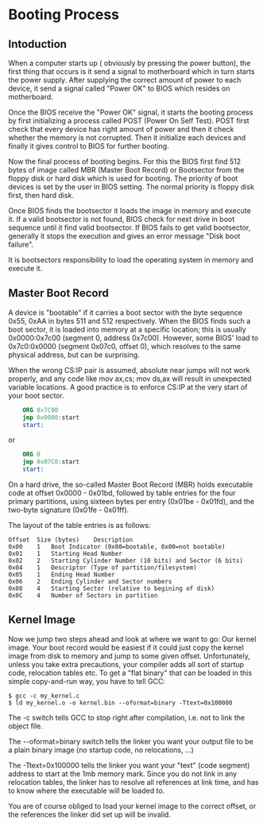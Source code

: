 Booting Process
=====

## Intoduction

When a computer  starts up ( obviously by pressing the power button), the first thing that occurs is it  send a signal to motherboard which in turn starts the power supply. After supplying the correct amount of power to each device, it send a signal called "Power OK" to BIOS which resides on motherboard.

Once the BIOS receive the "Power OK" signal, it starts the booting process by first initializing a process called POST (Power On Self Test). POST first check that every device has right amount of power and then it check whether the memory is not corrupted. Then it initialize each devices and finally it gives control to BIOS for further booting.

Now the final process of booting begins. For this the BIOS first find 512 bytes of image called MBR (Master Boot Record) or Bootsector from the floppy disk or hard disk which is used for booting. The priority of boot devices is set by the user in BIOS setting. The normal priority is floppy disk first, then hard disk.

Once BIOS finds the bootsector it loads the image in memory and execute it. If a valid bootsector is not found, BIOS check for next drive in boot sequence until it find valid bootsector. If BIOS fails to get valid bootsector, generally it stops the execution and gives an error message "Disk boot failure".

It is bootsectors responsibility to load the operating system in memory and execute it.

## Master Boot Record

A device is "bootable" if it carries a boot sector with the byte sequence 0x55, 0xAA in bytes 511 and 512 respectively. When the BIOS finds such a boot sector, it is loaded into memory at a specific location; this is usually 0x0000:0x7c00 (segment 0, address 0x7c00). However, some BIOS' load to 0x7c0:0x0000 (segment 0x07c0, offset 0), which resolves to the same physical address, but can be surprising.

When the wrong CS:IP pair is assumed, absolute near jumps will not work properly, and any code like mov ax,cs; mov ds,ax will result in unexpected variable locations. A good practice is to enforce CS:IP at the very start of your boot sector.



```nasm
    ORG 0x7C00
    jmp 0x0000:start
    start:
```

or

```nasm
    ORG 0
    jmp 0x07C0:start
    start:
```

On a hard drive, the so-called Master Boot Record (MBR) holds executable code at offset 0x0000 - 0x01bd, followed by table entries for the four primary partitions, using sixteen bytes per entry (0x01be - 0x01fd), and the two-byte signature (0x01fe - 0x01ff).

The layout of the table entries is as follows:

```
Offset  Size (bytes)    Description
0x00    1   Boot Indicator (0x80=bootable, 0x00=not bootable)
0x01    1   Starting Head Number
0x02    2   Starting Cylinder Number (10 bits) and Sector (6 bits)
0x04    1   Descriptor (Type of partition/filesystem)
0x05    1   Ending Head Number
0x06    2   Ending Cylinder and Sector numbers
0x08    4   Starting Sector (relative to begining of disk)
0x0C    4   Number of Sectors in partition
```

## Kernel Image

Now we jump two steps ahead and look at where we want to go: Our kernel image. Your boot record would be easiest if it could just copy the kernel image from disk to memory and jump to some given offset. Unfortunately, unless you take extra precautions, your compiler adds all sort of startup code, relocation tables etc. To get a "flat binary" that can be loaded in this simple copy-and-run way, you have to tell GCC:


```shell
$ gcc -c my_kernel.c
$ ld my_kernel.o -o kernel.bin --oformat=binary -Ttext=0x100000
```


The -c switch tells GCC to stop right after compilation, i.e. not to link the object file.

The --oformat=binary switch tells the linker you want your output file to be a plain binary image (no startup code, no relocations, ...)

The -Ttext=0x100000 tells the linker you want your "text" (code segment) address to start at the 1mb memory mark. Since you do not link in any relocation tables, the linker has to resolve all references at link time, and has to know where the executable will be loaded to.

You are of course obliged to load your kernel image to the correct offset, or the references the linker did set up will be invalid.
